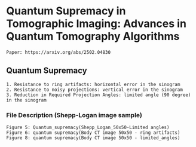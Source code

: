 # Quantum Supremacy in Tomographic Imaging: Advances in Quantum Tomography Algorithms
```
Paper: https://arxiv.org/abs/2502.04830
```

## Quantum Supremacy
```
1. Resistance to ring artifacts: horizontal error in the sinogram
2. Resistance to noisy projections: vertical error in the sinogram
3. Reduction in Required Projection Angles: limited angle (90 degree) in the sinogram
```

### File Description (Shepp-Logan image sample)
```
Figure 5: Quantum_supremacy(Shepp_Logan_50x50-Limited angles)
Figure 6: quantum supremacy(Body CT image 50x50 - ring artifacts)
Figure 8: quantum supremacy(Body CT image 50x50 - limited_angles)
```
